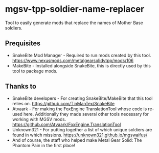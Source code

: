 # mgsv-tpp-soldier-name-replacer
Tool to easily generate mods that replace the names of Mother Base soldiers.

## Prequisites
* SnakeBite Mod Manager - Required to run mods created by this tool. https://www.nexusmods.com/metalgearsolidvtpp/mods/106
* MakeBite - Installed alongside SnakeBite, this is directly used by this tool to package mods.

## Thanks to
* SnakeBite developers - For creating SnakeBite/MakeBite that this tool relies on. https://github.com/TinManTex/SnakeBite
* Atvaark - For making the FoxEngine TranslationTool whose code is re-used here. Additionally they made several other tools necessary for working with MGSV mods. https://github.com/Atvaark/FoxEngine.TranslationTool
* Unknown321 - For putting together a list of which unique soldiers are found in which missions. https://unknown321.github.io/mgswaifus/
* And of course, the staff who helped make Metal Gear Solid: The Phantom Pain in the first place!